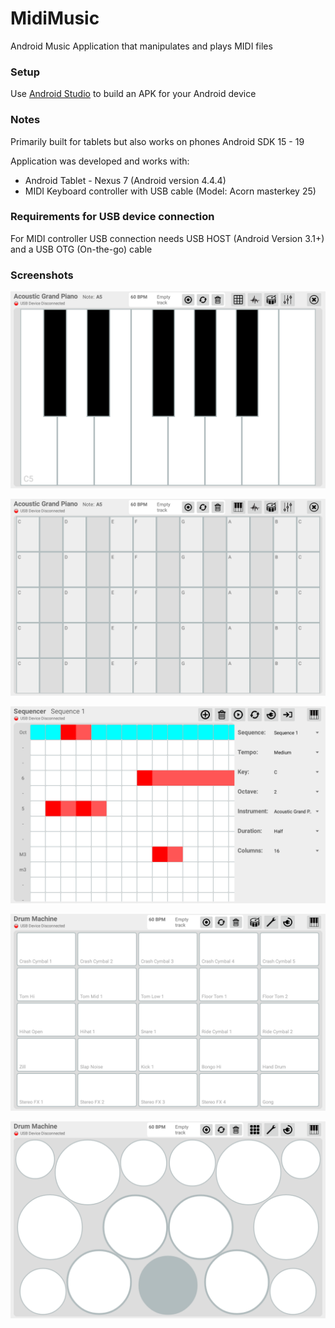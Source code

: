 MidiMusic
=========

Android Music Application that manipulates and plays MIDI files

### Setup

Use [Android Studio](https://developer.android.com/studio) to build an APK for your Android device

### Notes

Primarily built for tablets but also works on phones
Android SDK 15 - 19

Application was developed and works with:
- Android Tablet - Nexus 7 (Android version 4.4.4) 
- MIDI Keyboard controller with USB cable (Model: Acorn masterkey 25)

### Requirements for USB device connection

For MIDI controller USB connection needs USB HOST (Android Version 3.1+)
and a USB OTG (On-the-go) cable

### Screenshots

![main](/screenshots/1.png)

![2](/screenshots/2.png)

![3](/screenshots/3.png)

![4](/screenshots/4.png)

![4](/screenshots/5.png)
